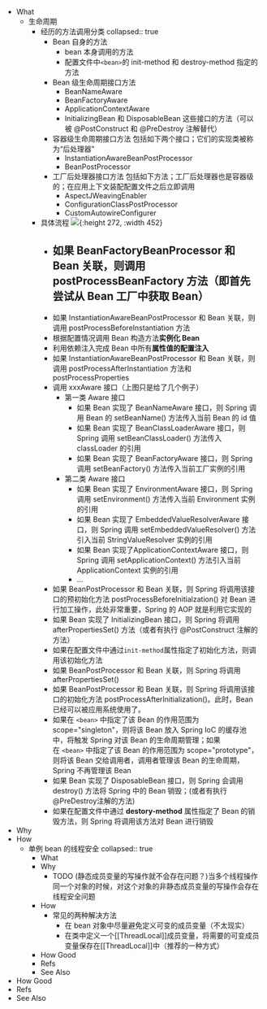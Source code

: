 - What
	- 生命周期
		- 经历的方法调用分类
		  collapsed:: true
			- Bean 自身的方法
				- bean 本身调用的方法
				- 配置文件中`<bean>`的 init-method 和 destroy-method 指定的方法
			- Bean 级生命周期接口方法
				- BeanNameAware
				- BeanFactoryAware
				- ApplicationContextAware
				- InitializingBean 和 DisposableBean 这些接口的方法（可以被 @PostConstruct 和 @PreDestroy 注解替代）
			- 容器级生命周期接口方法
			  包括如下两个接口；它们的实现类被称为“后处理器”
				- InstantiationAwareBeanPostProcessor
				- BeanPostProcessor
			- 工厂后处理器接口方法
			  包括如下方法；工厂后处理器也是容器级的；在应用上下文装配配置文件之后立即调用
				- AspectJWeavingEnabler
				- ConfigurationClassPostProcessor
				- CustomAutowireConfigurer
		- 具体流程
		  ![](https://pdai.tech/images/spring/springframework/spring-framework-ioc-source-102.png){:height 272, :width 452}
			- 如果 BeanFactoryBeanProcessor 和 Bean 关联，则调用postProcessBeanFactory 方法（即首先尝试从 Bean 工厂中获取 Bean）
			  ---
			- 如果 InstantiationAwareBeanPostProcessor 和 Bean 关联，则调用 postProcessBeforeInstantiation 方法
			- 根据配置情况调用 Bean 构造方法**实例化 Bean**
			- 利用依赖注入完成 Bean 中所有**属性值的配置注入**
			- 如果 InstantiationAwareBeanPostProcessor 和 Bean 关联，则调用 postProcessAfterInstantiation 方法和 postProcessProperties
			- 调用 xxxAware 接口（上图只是给了几个例子）
				- 第一类 Aware 接口
					- 如果 Bean 实现了 BeanNameAware 接口，则 Spring 调用 Bean 的 setBeanName() 方法传入当前 Bean 的 id 值
					- 如果 Bean 实现了 BeanClassLoaderAware 接口，则 Spring 调用 setBeanClassLoader() 方法传入 classLoader 的引用
					- 如果 Bean 实现了 BeanFactoryAware 接口，则 Spring 调用 setBeanFactory() 方法传入当前工厂实例的引用
				- 第二类 Aware 接口
					- 如果 Bean 实现了 EnvironmentAware 接口，则 Spring 调用 setEnvironment() 方法传入当前 Environment 实例的引用
					- 如果 Bean 实现了 EmbeddedValueResolverAware 接口，则 Spring 调用 setEmbeddedValueResolver() 方法引入当前 StringValueResolver 实例的引用
					- 如果 Bean 实现了ApplicationContextAware 接口，则 Spring 调用 setApplicationContext() 方法引入当前 ApplicationContext 实例的引用
					- ...
			- 如果 BeanPostProcessor 和 Bean 关联，则 Spring 将调用该接口的预初始化方法 postProcessBeforeInitialzation() 对 Bean 进行加工操作，此处非常重要，Spring 的 AOP 就是利用它实现的
			- 如果 Bean 实现了 InitializingBean 接口，则 Spring 将调用 afterPropertiesSet() 方法（或者有执行 @PostConstruct 注解的方法）
			- 如果在配置文件中通过`init-method`属性指定了初始化方法，则调用该初始化方法
			- 如果 BeanPostProcessor 和 Bean 关联，则 Spring 将调用 afterPropertiesSet()
			- 如果 BeanPostProcessor 和 Bean 关联，则 Spring 将调用该接口的初始化方法 postProcessAfterInitialization()。此时，Bean 已经可以被应用系统使用了。
			- 如果在 `<bean>` 中指定了该 Bean 的作用范围为 scope="singleton"，则将该 Bean 放入 Spring IoC 的缓存池中，将触发 Spring 对该 Bean 的生命周期管理；如果在 `<bean>` 中指定了该 Bean 的作用范围为 scope="prototype"，则将该 Bean 交给调用者，调用者管理该 Bean 的生命周期，Spring 不再管理该 Bean
			- 如果 Bean 实现了 DisposableBean 接口，则 Spring 会调用 destroy() 方法将 Spring 中的 Bean 销毁；(或者有执行@PreDestroy注解的方法)
			- 如果在配置文件中通过 **destory-method** 属性指定了 Bean 的销毁方法，则 Spring 将调用该方法对 Bean 进行销毁
- Why
- How
	- 单例 bean 的线程安全
	  collapsed:: true
		- What
		- Why
			- TODO (静态成员变量的写操作就不会存在问题？)当多个线程操作同一个对象的时候，对这个对象的非静态成员变量的写操作会存在线程安全问题
		- How
			- 常见的两种解决方法
				- 在 bean 对象中尽量避免定义可变的成员变量（不太现实）
				- 在类中定义一个[[ThreadLocal]]成员变量，将需要的可变成员变量保存在[[ThreadLocal]]中（推荐的一种方式）
		- How Good
		- Refs
		- See Also
- How Good
- Refs
- See Also
